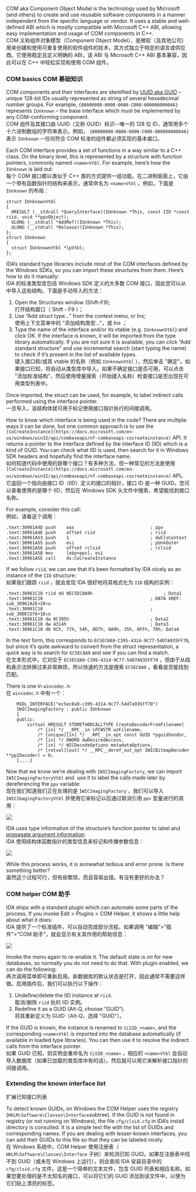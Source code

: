 COM aka Component Object Model is the technology used by Microsoft (and others) to create and use reusable software components in a manner independent from the specific language or vendor. It uses a stable and well-defined ABI which is mostly compatible with Microsoft C++ ABI, allowing easy implementation and usage of COM components in C++.  
COM 又称组件对象模型（Component Object Model），是微软（及其他公司）用来创建和使用可重复使用的软件组件的技术，其方式独立于特定的语言或供应商。它使用稳定且定义明确的 ABI，该 ABI 与 Microsoft C++ ABI 基本兼容，因此可以在 C++ 中轻松实现和使用 COM 组件。

### COM basics COM 基础知识

COM components and their interfaces are identified by [UUID aka GUID](https://en.wikipedia.org/wiki/Universally_unique_identifier) – unique 128-bit IDs usually represented as string of several hexadecimal number groups. For example, `{00000000-0000-0000-C000-000000000046}` represents `IUnknown` – the base interface which must be implemented by any COM-conforming component.   
COM 组件及其接口由 UUID（又称 GUID）标识--唯一的 128 位 ID，通常用多个十六进制数组的字符串表示。例如， `{00000000-0000-0000-C000-000000000046}` 表示 `IUnknown` --任何符合 COM 标准的组件都必须实现的基本接口。

Each COM interface provides a set of functions in a way similar to a C++ class. On the binary level, this is represented by a structure with function pointers, commonly named `<name>Vtbl`. For example, here’s how the `IUnknown` is laid out:  
每个 COM 接口都以类似于 C++ 类的方式提供一组功能。在二进制层面上，它由一个带有函数指针的结构来表示，通常命名为 `<name>Vtbl` 。例如，下面是 `IUnknown` 的布局：

```
struct IUnknownVtbl
{
  HRESULT (__stdcall *QueryInterface)(IUnknown *This, const IID *const riid, void **ppvObject);
  ULONG (__stdcall *AddRef)(IUnknown *This);
  ULONG (__stdcall *Release)(IUnknown *This);
};
struct IUnknown
{
  struct IUnknownVtbl *lpVtbl;
};
```

IDA’s standard type libraries include most of the COM interfaces defined by the Windows SDKs, so you can import these structures from them. Here’s how to do it manually:  
IDA 的标准类型库包括 Windows SDK 定义的大多数 COM 接口，因此您可以从中导入这些结构。下面是手动导入的方法：

1.  Open the Structures window (Shift–F9);  
    打开结构窗口（ Shift - F9 ）；
2.  Use “Add struct type…” from the context menu, or Ins;  
    使用上下文菜单中的 "添加结构类型..."，或 Ins ；
3.  Type the name of the interface and/or its vtable (e.g. `IUnknownVtbl`) and click OK. If the interface is known, it will be imported from the type library automatically. If you are not sure it is available, you can click “Add standard structure” and use incremental search (start typing the name) to check if it’s present in the list of available types.  
    键入接口和/或其 vtable 的名称（例如 `IUnknownVtbl` ），然后单击 "确定"。如果接口已知，将自动从类型库中导入。如果不确定接口是否可用，可以点击 "添加标准结构"，然后使用增量搜索（开始键入名称）检查接口是否出现在可用类型列表中。

Once imported, the struct can be used, for example, to label indirect calls performed using the interface pointer.  
一旦导入，该结构体就可用于标记使用接口指针执行的间接调用。

How to know which interface is being used in the code? There are multiple ways it can be done, but one common approach is to use the `[CoCreateInstance](https://docs.microsoft.com/en-us/windows/win32/api/combaseapi/nf-combaseapi-cocreateinstance)` API. It returns a pointer to the interface defined by the interface ID (IID) which is a kind of GUID. You can check what IID is used, then search for it in Windows SDK headers and hopefully find the interface name.  
如何知道代码中使用的是哪个接口？有多种方法，但一种常见的方法是使用 `[CoCreateInstance](https://docs.microsoft.com/en-us/windows/win32/api/combaseapi/nf-combaseapi-cocreateinstance)` API。它返回一个指向由接口 ID（IID）定义的接口的指针，接口 ID 是一种 GUID。您可以查看使用的是哪个 IID，然后在 Windows SDK 头文件中搜索，希望能找到接口名称。

For example, consider this call:  
例如，请看这个调用：

```
.text:30961A4D push    eax                             ; ppv
.text:30961A4E push    offset riid                     ; riid
.text:30961A53 push    1                               ; dwClsContext
.text:30961A55 push    esi                             ; pUnkOuter
.text:30961A56 push    offset rclsid                   ; rclsid
.text:30961A5B mov     [ebp+ppv], esi
.text:30961A5E call    ds:CoCreateInstance
```

If we follow `riid`, we can see that it’s been formatted by IDA nicely as an instance of the `IID` structure:  
如果我们跟踪 `riid` ，就会发现 IDA 很好地将其格式化为 `IID` 结构的实例：

```
.text:30961C18 riid dd 0EC5EC8A9h                           ; Data1
.text:30961C18                                         ; DATA XREF: sub_30961A2E+20↑o
.text:30961C18                                         ; sub_30DECD76+1D↓o
.text:30961C18 dw 0C395h                               ; Data2
.text:30961C18 dw 4314h                                ; Data3
.text:30961C18 db 9Ch, 77h, 54h, 0D7h, 0A9h, 35h, 0FFh, 70h; Data4
```

In the text form, this corresponds to `EC5EC8A9-C395-4314-9C77-54D7A935FF70`, but since it’s quite awkward to convert from the struct representation, a quick way is to search for `EC5EC8A9` and see if you can find a match.  
在文本形式中，它对应于 `EC5EC8A9-C395-4314-9C77-54D7A935FF70` ，但由于从结构表示法转换过来非常麻烦，所以快速的方法是搜索 `EC5EC8A9` ，看看是否能找到匹配。

There is one in `wincodec.h`:   
在 `wincodec.h` 中有一个：

```
    MIDL_INTERFACE("ec5ec8a9-c395-4314-9c77-54d7a935ff70")
    IWICImagingFactory : public IUnknown
    {
    public:
        virtual HRESULT STDMETHODCALLTYPE CreateDecoderFromFilename( 
            /* [in] */ __RPC__in LPCWSTR wzFilename,
            /* [unique][in] */ __RPC__in_opt const GUID *pguidVendor,
            /* [in] */ DWORD dwDesiredAccess,
            /* [in] */ WICDecodeOptions metadataOptions,
            /* [retval][out] */ __RPC__deref_out_opt IWICBitmapDecoder **ppIDecoder) = 0;
    [....]        
```

Now that we know we’re dealing with `IWICImagingFactory`, we can import `IWICImagingFactoryVtbl` and  use it to label the calls made later by dereferencing the `ppv` variable:  
现在我们知道我们正在处理的是 `IWICImagingFactory` ，我们可以导入 `IWICImagingFactoryVtbl` 并使用它来标记以后通过取消引用 `ppv` 变量进行的调用：

![](assets/2022/06/com_before.png)

IDA uses type information of the structure’s function pointer to label and [propagate argument information](https://hex-rays.com/blog/igors-tip-of-the-week-74-parameter-identification-and-tracking-pit/):  
IDA 使用结构体函数指针的类型信息来标记和传播参数信息：

![](assets/2022/06/com_after.png)

While this process works, it is somewhat tedious and error prone. Is there something better?  
虽然这个过程可行，但有些繁琐，而且容易出错。有没有更好的办法？

### COM helper COM 助手

IDA ships with a standard plugin which can automate some parts of the process. If you invoke Edit > Plugins > COM Helper, it shows a little help about what it does:  
IDA 提供了一个标准插件，可以自动完成部分流程。如果调用 "编辑">"插件">"COM 助手"，就会显示有关其作用的帮助信息：

![](assets/2022/06/comhelper_info.png)

Invoke the menu again to re-enable it. The default state is _on_ for new databases, so normally you do not need to do that. With plugin enabled, we can do the following:  
再次调用菜单即可重新启用。新数据库的默认状态是打开，因此通常不需要这样做。启用插件后，我们可以执行以下操作：

1.  Undefine/delete the IID instance at `riid`.  
    取消/删除 `riid` 处的 IID 实例。
2.  Redefine it as a GUID (Alt-Q, choose “GUID”).  
    将其重新定义为 GUID（Alt-Q，选择 "GUID"）。

If the GUID is known, the instance is renamed to `CLSID_<name>`, and the corresponding `<name>Vtbl` is imported into the database automatically (if available in loaded type libraries). You can then use it to resolve the indirect calls from the interface pointer.  
如果 GUID 已知，则实例会重命名为 `CLSID_<name>` ，相应的 `<name>Vtbl` 会自动导入数据库（如果已加载的类型库中有的话）。然后就可以用它来解析接口指针的间接调用。

### Extending the known interface list  
扩展已知接口列表

To detect known GUIDs, on Windows the COM Helper uses the registry (`HKLM\Software\Classes\Interface`subtree). If the GUID is not found in registry (or not running on Windows), the file `cfg/clsid.cfg` in IDA’s install directory is consulted. It is a simple text file with the list of GUIDs and corresponding names. If you are dealing with lesser-known interfaces, you can add their GUIDs to this file so that they can be labeled nicely.  
在 Windows 系统中，COM Helper 使用注册表（ `HKLM\Software\Classes\Interface` 子树）来检测已知 GUID。如果在注册表中找不到 GUID（或未在 Windows 上运行），则会查阅 IDA 安装目录中的 `cfg/clsid.cfg` 文件。这是一个简单的文本文件，包含 GUID 列表和相应名称。如果您要处理的是不太知名的接口，可以将它们的 GUID 添加到该文件中，以便为它们贴上漂亮的标签。